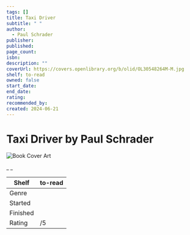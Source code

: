 ```yaml
---
tags: []
title: Taxi Driver
subtitle: " "
author:
  - Paul Schrader
publisher: 
published: 
page_count: 
isbn: 
description: ""
coverUrl: https://covers.openlibrary.org/b/olid/OL30548264M-M.jpg
shelf: to-read
owned: false
start_date: 
end_date: 
rating: 
recommended_by: 
created: 2024-06-21
---
```


# Taxi Driver by Paul Schrader

![Book Cover Art](https://covers.openlibrary.org/b/olid/OL30548264M-M.jpg)

_ _

| Shelf | to-read |
| --- | --- |
| Genre |  |
| Started |  |
| Finished |  |
| Rating | /5 |

